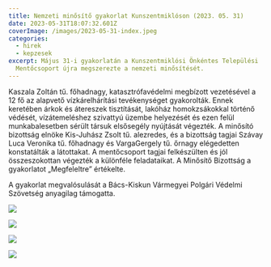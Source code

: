 ```yaml
---
title: Nemzeti minősítő gyakorlat Kunszentmiklóson (2023. 05. 31)
date: 2023-05-31T18:07:32.601Z
coverImage: /images/2023-05-31-index.jpeg
categories:
  - hirek
  - kepzesek
excerpt: Május 31-i gyakorlatán a Kunszentmiklósi Önkéntes Települési
  Mentőcsoport újra megszerezte a nemzeti minősítését.
---
```

Kaszala Zoltán tű. főhadnagy, katasztrófavédelmi megbízott vezetésével a 12 fő  az alapvető vízkárelhárítási tevékenységet gyakorolták. Ennek keretében árkok és átereszek tisztítását, lakóház homokzsákokkal történő védését, vízátemeléshez szivattyú üzembe helyezését és ezen felül munkabalesetben sérült társuk elsősegély nyújtását végezték. A minősító bizottság elnöke Kis-Juhász Zsolt tű. alezredes, és a bizottság tagjai Szávay Luca Veronika tű. főhadnagy és VargaGergely tű. őrnagy elégedetten konstatálták  a látottakat. A mentőcsoport tagjai felkészülten és jól összeszokottan végezték a különféle feladataikat. A Minősítő Bizottság a gyakorlatot „Megfeleltre” értékelte. 

A gyakorlat megvalósulását a Bács-Kiskun Vármegyei Polgári Védelmi Szövetség anyagilag támogatta.

![](/images/2023-05-31-4.jpeg)

![](/images/2023-05-31-2.jpeg)

![](/images/2023-05-31-1.jpeg)

![](/images/2023-05-31-3.jpeg)